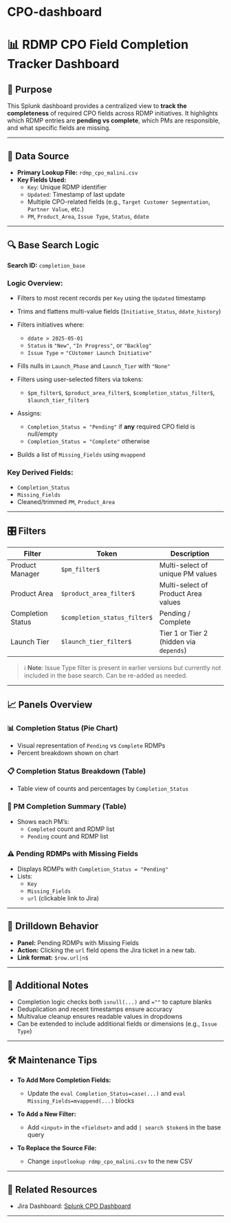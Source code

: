 # CPO-dashboard

# 📊 RDMP CPO Field Completion Tracker Dashboard

## 📌 Purpose
This Splunk dashboard provides a centralized view to **track the completeness** of required CPO fields across RDMP initiatives. It highlights which RDMP entries are **pending vs complete**, which PMs are responsible, and what specific fields are missing.

---

## 📁 Data Source

- **Primary Lookup File:** `rdmp_cpo_malini.csv`
- **Key Fields Used:**
  - `Key`: Unique RDMP identifier
  - `Updated`: Timestamp of last update
  - Multiple CPO-related fields (e.g., `Target Customer Segmentation`, `Partner Value`, etc.)
  - `PM`, `Product_Area`, `Issue Type`, `Status`, `ddate`

---

## 🔍 Base Search Logic

**Search ID:** `completion_base`

### Logic Overview:
- Filters to most recent records per `Key` using the `Updated` timestamp
- Trims and flattens multi-value fields (`Initiative_Status`, `ddate_history`)
- Filters initiatives where:
  - `ddate > 2025-05-01`
  - `Status` is `"New"`, `"In Progress"`, or `"Backlog"`
  - `Issue Type` = `"CUstomer Launch Initiative"`

- Fills nulls in `Launch_Phase` and `Launch_Tier` with `"None"`
- Filters using user-selected filters via tokens:
  - `$pm_filter$`, `$product_area_filter$`, `$completion_status_filter$`, `$launch_tier_filter$`
- Assigns:
  - `Completion_Status = "Pending"` if **any** required CPO field is null/empty
  - `Completion_Status = "Complete"` otherwise
- Builds a list of `Missing_Fields` using `mvappend`

### Key Derived Fields:
- `Completion_Status`
- `Missing_Fields`
- Cleaned/trimmed `PM`, `Product_Area`

---

## 🎛 Filters

| Filter             | Token                   | Description                                   |
|--------------------|--------------------------|-----------------------------------------------|
| Product Manager    | `$pm_filter$`            | Multi-select of unique PM values              |
| Product Area       | `$product_area_filter$`  | Multi-select of Product Area values           |
| Completion Status  | `$completion_status_filter$` | Pending / Complete                           |
| Launch Tier        | `$launch_tier_filter$`   | Tier 1 or Tier 2 (hidden via `depends`)       |

> ℹ️ **Note**: Issue Type filter is present in earlier versions but currently not included in the base search. Can be re-added as needed.

---

## 📈 Panels Overview

### 📊 Completion Status (Pie Chart)
- Visual representation of `Pending` vs `Complete` RDMPs
- Percent breakdown shown on chart

### 📋 Completion Status Breakdown (Table)
- Table view of counts and percentages by `Completion_Status`

### 👤 PM Completion Summary (Table)
- Shows each PM’s:
  - `Completed` count and RDMP list
  - `Pending` count and RDMP list

### ⚠️ Pending RDMPs with Missing Fields
- Displays RDMPs with `Completion_Status = "Pending"`
- Lists:
  - `Key`
  - `Missing_Fields`
  - `url` (clickable link to Jira)

---

## 🔗 Drilldown Behavior

- **Panel:** Pending RDMPs with Missing Fields
- **Action:** Clicking the `url` field opens the Jira ticket in a new tab.
- **Link format:** `$row.url|n$`

---

## 🧠 Additional Notes

- Completion logic checks both `isnull(...)` and `=""` to capture blanks
- Deduplication and recent timestamps ensure accuracy
- Multivalue cleanup ensures readable values in dropdowns
- Can be extended to include additional fields or dimensions (e.g., `Issue Type`)

---

## 🛠 Maintenance Tips

- **To Add More Completion Fields:**
  - Update the `eval Completion_Status=case(...)` and `eval Missing_Fields=mvappend(...)` blocks

- **To Add a New Filter:**
  - Add `<input>` in the `<fieldset>` and add `| search $token$` in the base query

- **To Replace the Source File:**
  - Change `inputlookup rdmp_cpo_malini.csv` to the new CSV

---

## 📎 Related Resources

- Jira Dashboard: [Splunk CPO Dashboard](https://splunk.atlassian.net/jira/dashboards/50791)

---

